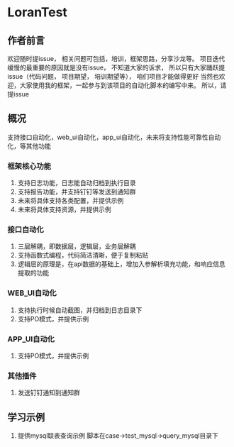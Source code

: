 # LoranTest

## 作者前言

欢迎随时提issue， 相关问题可包括，培训，框架思路，分享沙龙等。
项目迭代缓慢的最重要的原因就是没有issue， 不知道大家的诉求， 所以只有大家踊跃提issue（代码问题， 项目期望， 培训期望等）， 咱们项目才能做得更好
当然也欢迎，大家使用我的框架，一起参与到该项目的自动化脚本的编写中来。
所以，请提issue

## 概况

支持接口自动化，web_ui自动化，app_ui自动化，未来将支持性能可靠性自动化，等其他功能

### 框架核心功能

1. 支持日志功能，日志能自动归档到执行目录
2. 支持报告功能，并支持钉钉等发送到通知群
3. 未来将具体支持各类配置，并提供示例
4. 未来将具体支持资源，并提供示例

### 接口自动化

1. 三层解耦，即数据层，逻辑层，业务层解耦
2. 支持函数式编程，代码简洁清晰，便于复制粘贴
3. 逻辑层的原理是，在api数据的基础上，增加入参解析填充功能，和响应信息提取的功能

### WEB_UI自动化

1. 支持执行时候自动截图，并归档到日志目录下
2. 支持PO模式，并提供示例

### APP_UI自动化

1. 支持PO模式，并提供示例

### 其他插件

1. 发送钉钉通知到通知群

## 学习示例

1. 提供mysql联表查询示例
   脚本在case->test_mysql->query_mysql目录下

